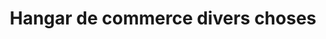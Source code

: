 ---
title: "Hangar de commerce divers choses"
url: /yomadou-doukono/hangar-de-commerce-divers-choses/
shop: commodité
---